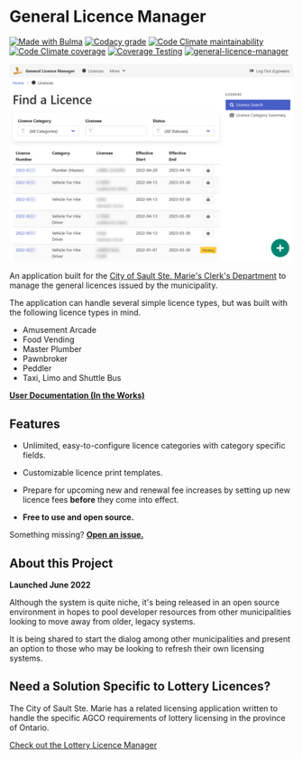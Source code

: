 # General Licence Manager

[<img src="https://bulma.io/images/made-with-bulma.png" alt="Made with Bulma" width="128" height="24" />](https://bulma.io)
[![Codacy grade](https://img.shields.io/codacy/grade/97f530e50c2f416eb1eb5be9e4ef846f)](https://app.codacy.com/gh/cityssm/general-licence-manager/dashboard)
[![Code Climate maintainability](https://img.shields.io/codeclimate/maintainability/cityssm/general-licence-manager)](https://codeclimate.com/github/cityssm/general-licence-manager)
[![Code Climate coverage](https://img.shields.io/codeclimate/coverage/cityssm/general-licence-manager)](https://codeclimate.com/github/cityssm/general-licence-manager)
[![Coverage Testing](https://github.com/cityssm/general-licence-manager/actions/workflows/coverage.yml/badge.svg)](https://github.com/cityssm/general-licence-manager/actions/workflows/coverage.yml)
[![general-licence-manager](https://img.shields.io/endpoint?url=https://dashboard.cypress.io/badge/simple/m93ucs&style=flat&logo=cypress)](https://dashboard.cypress.io/projects/m93ucs/runs)

![Licence Search](docs/images/licence-search.png)

An application built for the
[City of Sault Ste. Marie's Clerk's Department](https://saultstemarie.ca/City-Hall/City-Departments/Corporate-Services/City-Clerk/Licencing.aspx)
to manage the general licences issued by the municipality.

The application can handle several simple licence types,
but was built with the following licence types in mind.

- Amusement Arcade
- Food Vending
- Master Plumber
- Pawnbroker
- Peddler
- Taxi, Limo and Shuttle Bus

**[User Documentation (In the Works)](docs/)**

## Features

- Unlimited, easy-to-configure licence categories
  with category specific fields.

- Customizable licence print templates.

- Prepare for upcoming new and renewal fee increases by
  setting up new licence fees **before** they come into effect.

- **Free to use and open source.**

Something missing?
**[Open an issue.](https://github.com/cityssm/general-licence-manager/issues/new/choose)**

## About this Project

**Launched June 2022**

Although the system is quite niche, it's being released in an open source environment
in hopes to pool developer resources from other municipalities
looking to move away from older, legacy systems.

It is being shared to start the dialog among other municipalities
and present an option to those who may be looking to refresh
their own licensing systems.

## Need a Solution Specific to Lottery Licences?

The City of Sault Ste. Marie has a related licensing application
written to handle the specific AGCO requirements of lottery licensing
in the province of Ontario.

[Check out the Lottery Licence Manager](https://github.com/cityssm/lottery-licence-manager)
